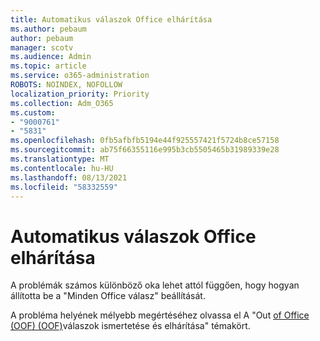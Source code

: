 ```yaml
---
title: Automatikus válaszok Office elhárítása
ms.author: pebaum
author: pebaum
manager: scotv
ms.audience: Admin
ms.topic: article
ms.service: o365-administration
ROBOTS: NOINDEX, NOFOLLOW
localization_priority: Priority
ms.collection: Adm_O365
ms.custom:
- "9000761"
- "5831"
ms.openlocfilehash: 0fb5afbfb5194e44f925557421f5724b8ce57158
ms.sourcegitcommit: ab75f66355116e995b3cb5505465b31989339e28
ms.translationtype: MT
ms.contentlocale: hu-HU
ms.lasthandoff: 08/13/2021
ms.locfileid: "58332559"
---
```

# <a name="troubleshooting-out-of-office-automatic-replies"></a>Automatikus válaszok Office elhárítása

A problémák számos különböző oka lehet attól függően, hogy hogyan állította be a "Minden Office válasz" beállítását.

A probléma helyének mélyebb megértéséhez olvassa el A "Out [of Office (OOF) (OOF)](https://docs.microsoft.com/exchange/troubleshoot/email-delivery/understand-troubleshoot-oof-replies)válaszok ismertetése és elhárítása" témakört.